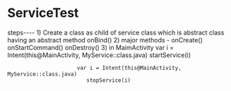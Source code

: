 # ServiceTest
steps----
        1) Create a class as child of service class which is abstract class having an abstract method onBind()
        2) major methods -
                          onCreate()
                          onStartCommand()
                          onDestroy()
        3) in MaimActivity 
                           var i = Intent(this@MainActivity, MyService::class.java)
                             startService(i)
                           
                          var i = Intent(this@MainActivity,  MyService::class.java)
                             stopService(i)
        

